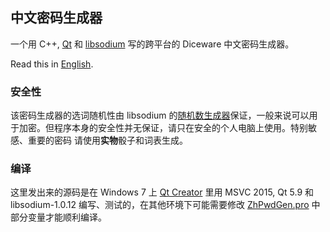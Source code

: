 ## 中文密码生成器

一个用 C++, [Qt](https://www.qt.io) 和 [libsodium](https://download.libsodium.org/doc/ "The Sodium crypto library") 写的跨平台的 Diceware 中文密码生成器。

Read this in [English](./README.en.md).

### 安全性

该密码生成器的选词随机性由 libsodium 的[随机数生成器](https://download.libsodium.org/doc/generating_random_data/)保证，一般来说可以用于加密。但程序本身的安全性并无保证，请只在安全的个人电脑上使用。特别敏感、重要的密码 请使用**实物**骰子和词表生成。

### 编译

这里发出来的源码是在 Windows 7 上 [Qt Creator](https://www.qt.io/ide/) 里用 MSVC 2015, Qt 5.9 和 libsodium-1.0.12 编写、测试的，在其他环境下可能需要修改 [ZhPwdGen.pro](./ZhPwdGen.pro) 中部分变量才能顺利编译。